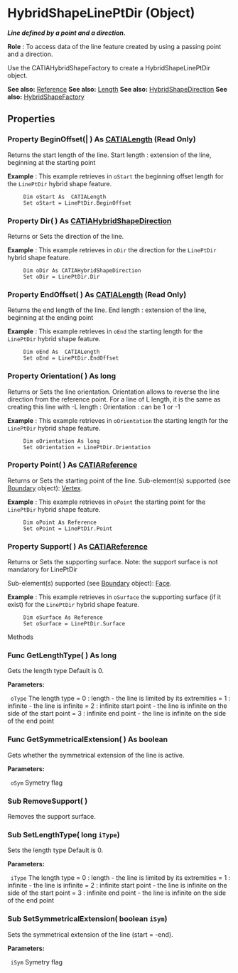 # HybridShapeLinePtDir (Object)

**_Line defined by a point and a direction._**

**Role** : To access data of the line feature created by using a passing point and a direction.

Use the CATIAHybridShapeFactory to create a HybridShapeLinePtDir object.

**See also:**      [Reference](../InfInterfaces/interface_Reference_17481.md) **See also:**      [Length](../KnowledgeInterfaces/interface_Length_8108.md) **See also:**      [HybridShapeDirection](../GSMInterfaces/interface_HybridShapeDirection_84226.md) **See also:**      [HybridShapeFactory](../GSMInterfaces/interface_HybridShapeFactory_68680.md)

## Properties

### Property **BeginOffset**(| ) As [CATIALength](../KnowledgeInterfaces/interface_Length_8108.md) (Read Only)

   Returns the start length of the line.
Start length : extension of the line, beginning at the starting point

**Example** :      This example retrieves in `oStart` the beginning offset length for the `LinePtDir` hybrid shape feature.

```VBScript
     Dim oStart As  CATIALength
     Set oStart = LinePtDir.BeginOffset

```

### Property **Dir**( ) As [CATIAHybridShapeDirection](../GSMInterfaces/interface_HybridShapeDirection_84226.md)

   Returns or Sets the direction of the line.

**Example** :      This example retrieves in `oDir` the direction for the `LinePtDir` hybrid shape feature.

```VBScript
     Dim oDir As CATIAHybridShapeDirection
     Set oDir = LinePtDir.Dir

```

### Property **EndOffset**( ) As [CATIALength](../KnowledgeInterfaces/interface_Length_8108.md) (Read Only)

   Returns the end length of the line.
End length : extension of the line, beginning at the ending point

**Example** :      This example retrieves in `oEnd` the starting length for the `LinePtDir` hybrid shape feature.

```VBScript
     Dim oEnd As  CATIALength
     Set oEnd = LinePtDir.EndOffset

```

### Property **Orientation**( ) As long

   Returns or Sets the line orientation.
Orientation allows to reverse the line direction from the reference point.
For a line of L length, it is the same as creating this line with -L length : Orientation : can be 1 or -1

**Example** :      This example retrieves in `oOrientation` the starting length for the `LinePtDir` hybrid shape feature.

```VBScript
     Dim oOrientation As long
     Set oOrientation = LinePtDir.Orientation

```

### Property **Point**( ) As [CATIAReference](../InfInterfaces/interface_Reference_17481.md)

   Returns or Sets the starting point of the line.
Sub-element(s) supported (see [Boundary](../MecModInterfaces/interface_Boundary_14542.md) object): [Vertex](../MecModInterfaces/interface_Vertex_8466.md).

**Example** :      This example retrieves in `oPoint` the starting point for the `LinePtDir` hybrid shape feature.

```VBScript
     Dim oPoint As Reference
     Set oPoint = LinePtDir.Point

```

### Property **Support**( ) As [CATIAReference](../InfInterfaces/interface_Reference_17481.md)

   Returns or Sets the supporting surface.
Note: the support surface is not mandatory for LinePtDir

Sub-element(s) supported (see [Boundary](../MecModInterfaces/interface_Boundary_14542.md) object): [Face](../MecModInterfaces/interface_Face_3398.md).

**Example** :      This example retrieves in `oSurface` the supporting surface (if it exist) for the `LinePtDir` hybrid shape feature.

```VBScript
     Dim oSurface As Reference
     Set oSurface = LinePtDir.Surface

```

Methods

### Func **GetLengthType**( ) As long

   Gets the length type Default is 0.

**Parameters:**

` oType`      The length type = 0 : length - the line is limited by its extremities = 1 : infinite - the line is infinite = 2 : infinite start point - the line is infinite on the side of the start point = 3 : infinite end point - the line is infinite on the side of the end point

### Func **GetSymmetricalExtension**( ) As boolean

   Gets whether the symmetrical extension of the line is active.

**Parameters:**

` oSym`      Symetry flag

### Sub **RemoveSupport**( )

   Removes the support surface.  
### Sub **SetLengthType**( long  `iType`)

   Sets the length type Default is 0.

**Parameters:**

` iType`      The length type = 0 : length - the line is limited by its extremities = 1 : infinite - the line is infinite = 2 : infinite start point - the line is infinite on the side of the start point = 3 : infinite end point - the line is infinite on the side of the end point

### Sub **SetSymmetricalExtension**( boolean  `iSym`)

   Sets the symmetrical extension of the line (start = -end).

**Parameters:**

` iSym`      Symetry flag